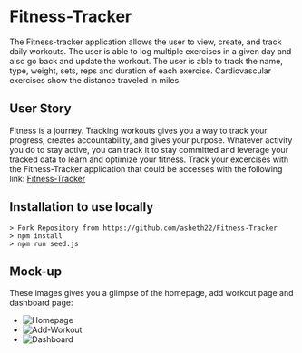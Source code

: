 # Fitness-Tracker
 The Fitness-tracker application allows the user to view, create, and track daily workouts. The user is able to log multiple exercises in a given day and also go back and update the workout. The user is able to track the name, type, weight, sets, reps and duration of each exercise. Cardiovascular exercises show the distance traveled in miles.
 ## User Story
Fitness is a journey. Tracking workouts gives you a way to track your progress, creates accountability, and gives your purpose. Whatever activity you do to stay active, you can track it to stay committed and leverage your tracked data to learn and optimize your fitness. Track your excercises with the Fitness-Tracker application that could be accesses with the following link:
[Fitness-Tracker](https://warm-scrubland-99076.herokuapp.com/?id=606f794d60c9860015ec763f) 

## Installation to use locally
```
> Fork Repository from https://github.com/asheth22/Fitness-Tracker
> npm install 
> npm run seed.js
```
## Mock-up
These images gives you a glimpse of the homepage, add workout page and dashboard page:

* ![Homepage](https://github.com/asheth22/Fitness-Tracker/tree/main/public/assets/homepage.png) 
* ![Add-Workout](https://github.com/asheth22/Fitness-Tracker/tree/main/public/assets/addworkout.png) 
* ![Dashboard](https://github.com/asheth22/Fitness-Tracker/tree/main/public/assets/dashboard.png) 

